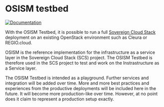 # OSISM testbed

[![Documentation](https://img.shields.io/static/v1?label=&message=documentation&color=blue)](https://osism.tech/docs/guides/other-guides/testbed)

With the OSISM Testbed, it is possible to run a full [Sovereign Cloud Stack](https://scs.community)
deployment on an existing OpenStack environment such as Cleura or REGIO.cloud.

OSISM is the reference implementation for the infrastructure as a service layer
in the Sovereign Cloud Stack (SCS) project. The OSISM Testbed is therefore used
in the SCS project to test and work on the Instrastructure as a Service layer.

The OSISM Testbed is intended as a playground. Further services and integration
will be added over time. More and more best practices and experiences from the
productive deployments will be included here in the future. It will become more
production-like over time. However, at no point does it claim to represent a
production setup exactly.


